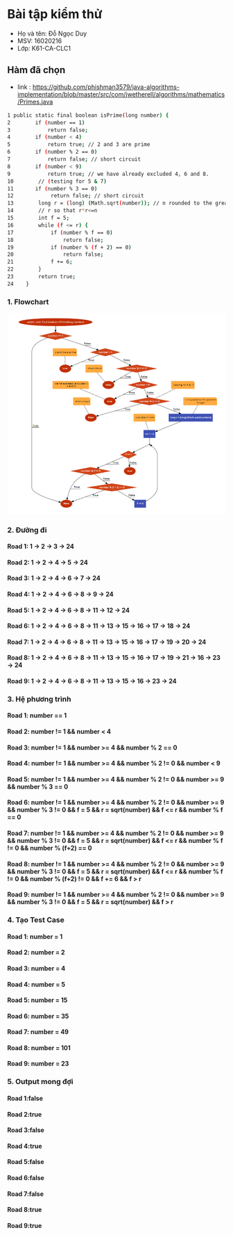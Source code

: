 # Bài tập kiểm thử
- Họ và tên: Đỗ Ngọc Duy
- MSV: 16020216
- Lớp: K61-CA-CLC1
## Hàm đã chọn
- link : https://github.com/phishman3579/java-algorithms-implementation/blob/master/src/com/jwetherell/algorithms/mathematics/Primes.java
```sh
1 public static final boolean isPrime(long number) {
2        if (number == 1)
3            return false;
4        if (number < 4)
5            return true; // 2 and 3 are prime
6        if (number % 2 == 0)
7            return false; // short circuit
8        if (number < 9)
9            return true; // we have already excluded 4, 6 and 8.
10        // (testing for 5 & 7)
11       if (number % 3 == 0)
12            return false; // short circuit
13        long r = (long) (Math.sqrt(number)); // n rounded to the greatest integer
14        // r so that r*r<=n
15        int f = 5;
16        while (f <= r) {
17            if (number % f == 0)
18                return false;
19            if (number % (f + 2) == 0)
20                return false;
21            f += 6;
22        }
23        return true;
24    }
```

### 1. Flowchart
![](flow_chart.png)

### 2. Đường đi

#### Road 1: 1 &rarr; 2 &rarr; 3 &rarr; 24
#### Road 2: 1 &rarr; 2 &rarr; 4 &rarr; 5 &rarr; 24 
#### Road 3: 1 &rarr; 2 &rarr; 4 &rarr; 6 &rarr; 7 &rarr; 24 
#### Road 4: 1 &rarr; 2 &rarr; 4 &rarr; 6 &rarr; 8 &rarr; 9 &rarr; 24 
#### Road 5: 1 &rarr; 2 &rarr; 4 &rarr; 6 &rarr; 8 &rarr; 11 &rarr; 12 &rarr; 24 
#### Road 6: 1 &rarr; 2 &rarr; 4 &rarr; 6 &rarr; 8 &rarr; 11 &rarr; 13 &rarr; 15 &rarr; 16 &rarr; 17 &rarr; 18 &rarr; 24 
#### Road 7: 1 &rarr; 2 &rarr; 4 &rarr; 6 &rarr; 8 &rarr; 11 &rarr; 13 &rarr; 15 &rarr; 16 &rarr; 17 &rarr; 19 &rarr; 20 &rarr; 24
#### Road 8: 1 &rarr; 2 &rarr; 4 &rarr; 6 &rarr; 8 &rarr; 11 &rarr; 13 &rarr; 15 &rarr; 16 &rarr; 17 &rarr; 19 &rarr; 21 &rarr; 16 &rarr; 23 &rarr; 24
#### Road 9: 1 &rarr; 2 &rarr; 4 &rarr; 6 &rarr; 8 &rarr; 11 &rarr; 13 &rarr; 15 &rarr; 16 &rarr; 23 &rarr; 24


### 3. Hệ phương trình

#### Road 1: number == 1
#### Road 2: number != 1 && number < 4
#### Road 3: number != 1 && number >= 4 && number % 2 == 0
#### Road 4: number != 1 && number >= 4 && number % 2 != 0 && number < 9
#### Road 5: number != 1 && number >= 4 && number % 2 != 0 && number >= 9 && number % 3 == 0
#### Road 6: number != 1 && number >= 4 && number % 2 != 0 && number >= 9 && number % 3 != 0 &&  f = 5 && r = sqrt(number) && f <= r && number % f == 0 
#### Road 7: number != 1 && number >= 4 && number % 2 != 0 && number >= 9 && number % 3 != 0 &&  f = 5 && r = sqrt(number) && f <= r && number % f != 0 && number % (f+2) == 0 
#### Road 8: number != 1 && number >= 4 && number % 2 != 0 && number >= 9 && number % 3 != 0 &&  f = 5 && r = sqrt(number) && f <= r && number % f != 0 && number % (f+2) != 0 && f += 6 && f > r
#### Road 9: number != 1 && number >= 4 && number % 2 != 0 && number >= 9 && number % 3 != 0 &&  f = 5 && r = sqrt(number) && f > r

### 4. Tạo Test Case

#### Road 1: number = 1
#### Road 2: number = 2
#### Road 3: number = 4
#### Road 4: number = 5
#### Road 5: number = 15
#### Road 6: number = 35
#### Road 7: number = 49
#### Road 8: number = 101
#### Road 9: number = 23

### 5. Output mong đợi
	
#### Road 1:false
#### Road 2:true
#### Road 3:false
#### Road 4:true
#### Road 5:false
#### Road 6:false
#### Road 7:false
#### Road 8:true
#### Road 9:true
